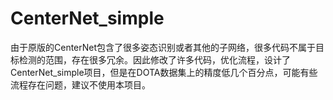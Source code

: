 # CenterNet_simple
由于原版的CenterNet包含了很多姿态识别或者其他的子网络，很多代码不属于目标检测的范围，存在很多冗余。因此修改了许多代码，优化流程，设计了CenterNet_simple项目，但是在DOTA数据集上的精度低几个百分点，可能有些流程存在问题，建议不使用本项目。
